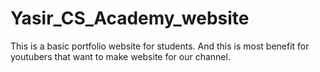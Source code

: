 # Yasir_CS_Academy_website
This is a basic portfolio website for students. And this is most benefit for youtubers that want to make website for our channel.
